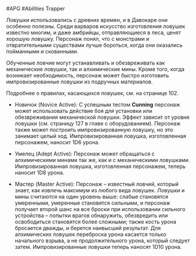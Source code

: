 #APG #Abilities
Trapper

Ловушки использовались с древних времен, и в Давокаре они особенно полезны. Среди варваров искусство изготовления ловушек известно многим, и даже амбрийцы, отправляющиеся в леса, ценят хорошую ловушку. Персонаж понял, что с монстрами и отвратительными существами лучше бороться, когда они оказались пойманными и скованными. 

Обученные ловчие могут устанавливать и обезвреживать как механические ловушки, так и алхимические мины. Кроме того, когда возникает необходимость, персонаж может быстро изготовить импровизированные ловушки из подручных материалов. 

Подробнее о правилах, касающихся ловушек, см. на странице 102. 

- Новичок (Novice Active): С успешным тестом **Cunning** персонаж может использовать действие боя для установки или обезвреживания механической ловушки. Эффект зависит от уровня ловушки (см. страницу 127 в главе с оборудованием). Персонаж также может построить импровизированную ловушку, но это занимает целый ход. Импровизированная ловушка, изготовленная персонажем, наносит 1D6 урона. 

- Умелец (Adept Active): Персонаж может обращаться с алхимическими минами так же, как и с механическими ловушками. Импровизированная ловушка, изготовленная персонажем, теперь наносит 1D8 урона. 

- Мастер (Master Active): Персонаж – известный ловчий, который знает, как извлечь максимум из любого вида ловушек. Ловушки и мины считаются на один уровень выше: слабые становятся умеренными, умеренные становятся сильными, и персонаж получает второй шанс на все броски при использовании сильного устройства – попытки врагов обнаружить, обезвредить или освободиться становятся более сложными; также кость урона бросается дважды, и берется наивысший результат. Для алхимических ловушек переброска урона касается только начального взрыва, а не продолжительного урона, который следует затем. Импровизированные ловушки теперь наносят 1D10 урона. 